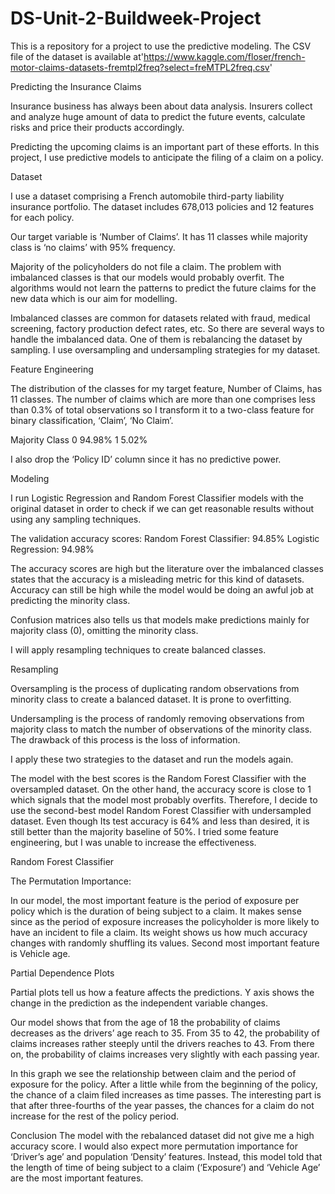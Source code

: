 # DS-Unit-2-Buildweek-Project
This is a repository for a project to use the predictive modeling.
The CSV file of the dataset is available at'https://www.kaggle.com/floser/french-motor-claims-datasets-fremtpl2freq?select=freMTPL2freq.csv'

Predicting the Insurance Claims

Insurance business has always been about data analysis. Insurers collect and analyze huge amount of data to predict the future events, calculate risks and price their products accordingly.  

Predicting the upcoming claims is an important part of these efforts. In this project, I use predictive models to anticipate the filing of a claim on a policy. 

Dataset

I use a dataset comprising a French automobile third-party liability insurance portfolio. The dataset includes 678,013 policies and 12 features for each policy.  	

Our target variable is ‘Number of Claims’. It has 11 classes while majority class is ‘no claims’ with 95% frequency.  

 

Majority of the policyholders do not file a claim. The problem with imbalanced classes is that our models would probably overfit. The algorithms would not learn the patterns to predict the future claims for the new data which is our aim for modelling. 
  
Imbalanced classes are common for datasets related with fraud, medical screening, factory production defect rates, etc. So there are several ways to handle the imbalanced data. One of them is rebalancing the dataset by sampling. I use oversampling and undersampling strategies for my dataset. 


Feature Engineering

The distribution of the classes for my target feature, Number of Claims, has 11 classes. The number of claims which are more than one comprises less than 0.3% of total observations so I transform it to a two-class feature for binary classification, ‘Claim’, ‘No Claim’. 

Majority Class 
0      94.98%
1       5.02% 

I also drop the ‘Policy ID’ column since it has no predictive power. 

Modeling

I run Logistic Regression and Random Forest Classifier models with the original dataset in order to check if we can get reasonable results without using any sampling techniques. 

The validation accuracy scores: 
Random Forest Classifier: 94.85%
Logistic Regression: 94.98%

The accuracy scores are high but the literature over the imbalanced classes states that the accuracy is a misleading metric for this kind of datasets. Accuracy can still be high while the model would be doing an awful job at predicting the minority class. 



Confusion matrices also tells us that models make predictions mainly for majority class (0), omitting the minority class.   

I will apply resampling techniques to create balanced classes. 

Resampling

Oversampling is the process of duplicating random observations from minority class to create a balanced dataset. It is prone to overfitting. 

Undersampling is the process of randomly removing observations from majority class to match the number of observations of the minority class. The drawback of this process is the loss of information. 

I apply these two strategies to the dataset and run the models again. 

 

The model with the best scores is the Random Forest Classifier with the oversampled dataset. On the other hand, the accuracy score is close to 1 which signals that the model most probably overfits. Therefore, I decide to use the second-best model Random Forest Classifier with undersampled dataset. Even though Its test accuracy is 64% and less than desired, it is still better than the majority baseline of 50%. I tried some feature engineering, but I was unable to increase the effectiveness. 


 










Random Forest Classifier 

The Permutation Importance: 

 

In our model, the most important feature is the period of exposure per policy  which is the duration of being subject to a claim. It makes sense since as the period of exposure increases the policyholder is more likely to have an incident to file a claim. Its weight shows us how much accuracy changes with randomly shuffling its values. Second most important feature is Vehicle age.


Partial Dependence Plots

Partial plots tell us how a feature affects the predictions. Y axis shows the change in the prediction as the independent variable changes. 






 


Our model shows that from the age of 18 the probability of claims decreases as the drivers’ age reach to 35. From 35 to 42, the probability of claims increases rather steeply until the drivers reaches to 43. From there on, the probability of claims increases very slightly with each passing year. 


 

In this graph we see the relationship between claim and the period of exposure for the policy.  After a little while from the beginning of the policy, the chance of a claim filed increases as time passes. The interesting part is that after three-fourths of the year passes, the chances for a claim do not increase for the rest of the policy period. 

Conclusion
The model with the rebalanced dataset did not give me a high accuracy score. I would also expect more permutation importance for ‘Driver’s age’ and population ‘Density’ features. Instead, this model told that the length of time of being subject to a claim (‘Exposure’) and ‘Vehicle Age’ are the most important features. 


 
